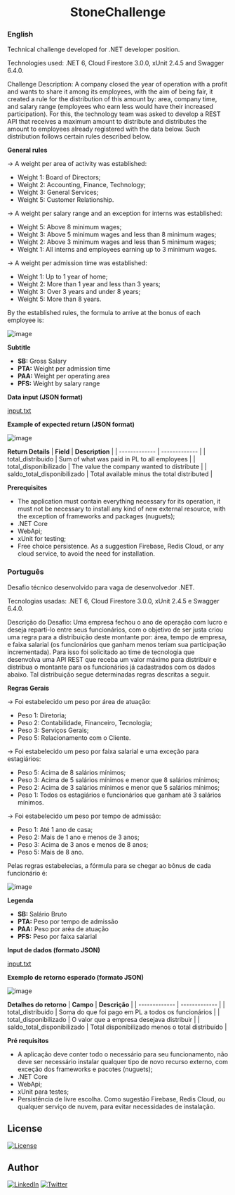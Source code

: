 <h1 align="center">StoneChallenge</h1>

### English
Technical challenge developed for .NET developer position.

Technologies used: .NET 6, Cloud Firestore 3.0.0, xUnit 2.4.5 and Swagger 6.4.0.

Challenge Description:
A company closed the year of operation with a profit and wants to share it among its employees, with the aim of being fair, it created a rule for the distribution of this amount by: area, company time, and salary range (employees who earn less would have their increased participation). For this, the technology team was asked to develop a REST API that receives a maximum amount to distribute and distributes the amount to employees already registered with the data below. Such distribution follows certain rules described below.

**General rules**

-> A weight per area of activity was established:
* Weight 1: Board of Directors;
* Weight 2: Accounting, Finance, Technology;
* Weight 3: General Services;
* Weight 5: Customer Relationship.

-> A weight per salary range and an exception for interns was established:
* Weight 5: Above 8 minimum wages;
* Weight 3: Above 5 minimum wages and less than 8 minimum wages;
* Weight 2: Above 3 minimum wages and less than 5 minimum wages;
* Weight 1: All interns and employees earning up to 3 minimum wages.

-> A weight per admission time was established:
* Weight 1: Up to 1 year of home;
* Weight 2: More than 1 year and less than 3 years;
* Weight 3: Over 3 years and under 8 years;
* Weight 5: More than 8 years.

By the established rules, the formula to arrive at the bonus of each employee is:

![image](https://user-images.githubusercontent.com/43019285/178532414-dbbfd626-a716-4f7f-8749-9c635ddb6d3d.png)

**Subtitle**
* **SB:** Gross Salary
* **PTA:** Weight per admission time
* **PAA:** Weight per operating area
* **PFS:** Weight by salary range

**Data input (JSON format)**

[input.txt](https://github.com/CarolFantini/StoneChallenge/files/9094904/input.txt)

**Example of expected return (JSON format)**

![image](https://user-images.githubusercontent.com/43019285/178534133-adc3bb2c-66cd-4179-b709-e52f27447189.png)

**Return Details**
| **Field**     | **Description** |
| ------------- | ------------- |
| total_distribuido           | Sum of what was paid in PL to all employees |
| total_disponibilizado       | The value the company wanted to distribute  |
| saldo_total_disponibilizado | Total available minus the total distributed |

**Prerequisites**
* The application must contain everything necessary for its operation, it must not be necessary to install
any kind of new external resource, with the exception of frameworks and packages (nuguets);
* .NET Core
* WebApi;
* xUnit for testing;
* Free choice persistence. As a suggestion Firebase, Redis Cloud, or any cloud service, to avoid the need for installation.

### Português
Desafio técnico desenvolvido para vaga de desenvolvedor .NET.

Tecnologias usadas: .NET 6, Cloud Firestore 3.0.0, xUnit 2.4.5 e Swagger 6.4.0.

Descrição do Desafio:
Uma empresa fechou o ano de operação com lucro e deseja reparti-lo entre seus funcionários, com o objetivo de ser justa criou uma regra para a distribuição deste montante por: área, tempo de empresa, e faixa salarial (os funcionários que ganham menos teriam sua participação incrementada). Para isso foi solicitado ao time de tecnologia que desenvolva uma API REST que receba um valor máximo para distribuir e distribua o montante para os funcionários já cadastrados com os dados abaixo. Tal distribuição segue determinadas regras descritas a seguir.

**Regras Gerais**

-> Foi estabelecido um peso por área de atuação:
* Peso 1: Diretoria;
* Peso 2: Contabilidade, Financeiro, Tecnologia;
* Peso 3: Serviços Gerais;
* Peso 5: Relacionamento com o Cliente.

-> Foi estabelecido um peso por faixa salarial e uma exceção para estagiários:
* Peso 5: Acima de 8 salários mínimos;
* Peso 3: Acima de 5 salários mínimos e menor que 8 salários mínimos;
* Peso 2: Acima de 3 salários mínimos e menor que 5 salários mínimos;
* Peso 1: Todos os estagiários e funcionários que ganham até 3 salários mínimos.

-> Foi estabelecido um peso por tempo de admissão:
* Peso 1: Até 1 ano de casa;
* Peso 2: Mais de 1 ano e menos de 3 anos;
* Peso 3: Acima de 3 anos e menos de 8 anos;
* Peso 5: Mais de 8 ano.

Pelas regras estabelecias, a fórmula para se chegar ao bônus de cada funcionário é:

![image](https://user-images.githubusercontent.com/43019285/178532414-dbbfd626-a716-4f7f-8749-9c635ddb6d3d.png)

**Legenda**
* **SB:** Salário Bruto
* **PTA:** Peso por tempo de admissão
* **PAA:** Peso por aréa de atuação
* **PFS:** Peso por faixa salarial

**Input de dados (formato JSON)**

[input.txt](https://github.com/CarolFantini/StoneChallenge/files/9094904/input.txt)

**Exemplo de retorno esperado (formato JSON)**

![image](https://user-images.githubusercontent.com/43019285/178534133-adc3bb2c-66cd-4179-b709-e52f27447189.png)

**Detalhes do retorno**
| **Campo**     | **Descrição** |
| ------------- | ------------- |
| total_distribuido           | Soma do que foi pago em PL a todos os funcionários |
| total_disponibilizado       | O valor que a empresa desejava distribuir          |
| saldo_total_disponibilizado | Total disponibilizado menos o total distribuído    |

**Pré requisitos**
* A aplicação deve conter todo o necessário para seu funcionamento, não deve ser necessário instalar
qualquer tipo de novo recurso externo, com exceção dos frameworks e pacotes (nuguets);
* .NET Core
* WebApi;
* xUnit para testes;
* Persistência de livre escolha. Como sugestão Firebase, Redis Cloud, ou qualquer serviço de nuvem, para
evitar necessidades de instalação.

## License
<a href="https://github.com/CarolFantini/BCChallenge/blob/main/LICENSE">
<img alt="License" src="https://img.shields.io/github/license/CarolFantini/BCChallenge?color=green">
</a>
  
## Author
<a href="https://linkedin.com/in/carolfantini"><img alt="LinkedIn" title="LinkedIn" src="https://img.shields.io/badge/-LinkedIn-1DA1F2?style=for-the-badge&logo=linkedin&logoColor=white"/></a>
  <a href="https://twitter.com/carol_fantini"><img alt="Twitter" title="Twitter" src="https://img.shields.io/badge/-Twitter-1DA1F2?style=for-the-badge&logo=twitter&logoColor=white"/></a>
